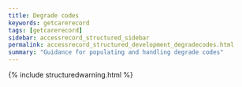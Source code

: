 ```yaml
---
title: Degrade codes
keywords: getcarerecord
tags: [getcarerecord]
sidebar: accessrecord_structured_sidebar
permalink: accessrecord_structured_development_degradecodes.html
summary: "Guidance for populating and handling degrade codes"
---
```


{% include structuredwarning.html %}

